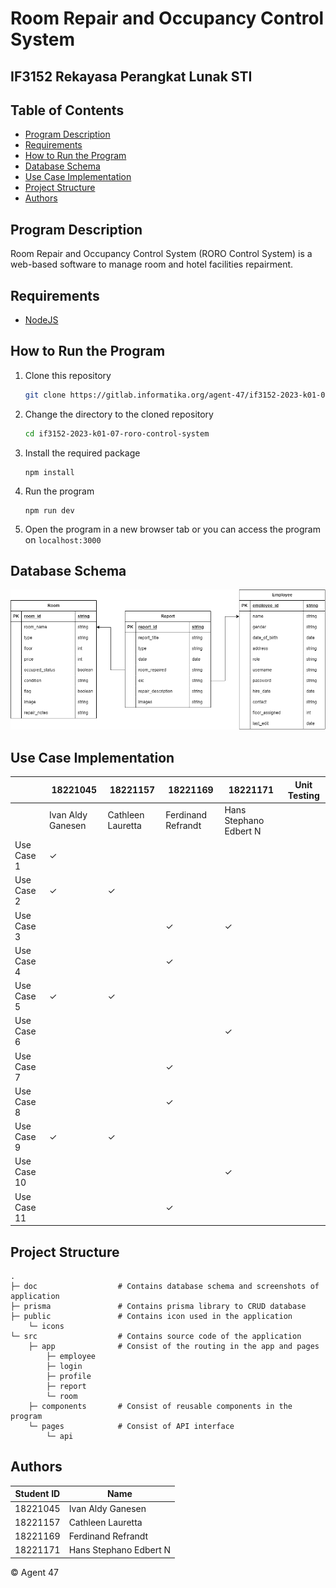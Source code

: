 # Room Repair and Occupancy Control System
## IF3152 Rekayasa Perangkat Lunak STI

## Table of Contents
- [Program Description](#program-description)
- [Requirements](#requirements)
- [How to Run the Program](#how-to-run-the-program)
- [Database Schema](#database-schema)
- [Use Case Implementation](#use-case-implementation)
- [Project Structure](#project-structure)
- [Authors](#authors)

## Program Description
Room Repair and Occupancy Control System (RORO Control System) is a web-based software to manage room and hotel facilities repairment. 

## Requirements
- [NodeJS](https://nodejs.org/en/download)

## How to Run the Program
1. Clone this repository
   ```sh
   git clone https://gitlab.informatika.org/agent-47/if3152-2023-k01-07-roro-control-system.git
   ```

2. Change the directory to the cloned repository
   ```sh
   cd if3152-2023-k01-07-roro-control-system
   ```

3. Install the required package
   ```
   npm install
   ```

4. Run the program
   ```
   npm run dev
   ```

5. Open the program in a new browser tab or you can access the program on ``localhost:3000``

## Database Schema
<img src="doc/SchemaDatabase.png">

## Use Case Implementation

| | 18221045 | 18221157 | 18221169 | 18221171 | Unit Testing |
|---|---|---|---|---|---|
|| Ivan Aldy Ganesen | Cathleen Lauretta | Ferdinand Refrandt | Hans Stephano Edbert N |
| Use Case 1 | &check; | | | |
| Use Case 2 | &check; | &check; | | |
| Use Case 3 | | | &check; | &check; |
| Use Case 4 | | | &check; | |
| Use Case 5 | &check; | &check; | | |
| Use Case 6 | | | | &check; |
| Use Case 7 | | | &check; | |
| Use Case 8 | | | &check; | |
| Use Case 9 | &check; | &check; | | |
| Use Case 10 | | | | &check; |
| Use Case 11 | | | &check;| |


## Project Structure
    .
    ├─ doc                  # Contains database schema and screenshots of application
    ├─ prisma               # Contains prisma library to CRUD database
    ├─ public               # Contains icon used in the application
        └─ icons
    └─ src                  # Contains source code of the application
        ├─ app              # Consist of the routing in the app and pages
            ├─ employee     
            ├─ login
            ├─ profile
            ├─ report
            └─ room
        ├─ components       # Consist of reusable components in the program
        └─ pages            # Consist of API interface
            └─ api

    

## Authors
| Student ID | Name |
|-----|----|
| 18221045 | Ivan Aldy Ganesen |
| 18221157 | Cathleen Lauretta |
| 18221169 | Ferdinand Refrandt |
| 18221171 | Hans Stephano Edbert N |

© Agent 47